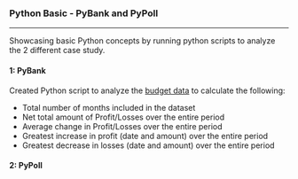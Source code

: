 <h3>Python Basic - PyBank and PyPoll</h3>
<hr>
<p>Showcasing basic Python concepts by running python scripts to analyze the 2 different case study.</p>

<h4>1: PyBank</h4>
<p>Created Python script to analyze the <a href="https://github.com/foofx88/Python_Basic_PyBank-PyPoll/blob/main/pybank/Resources/budget_data.csv">budget data</a>
to calculate the following:
</p>
<ul>
  <li>Total number of months included in the dataset</li>
  <li>Net total amount of Profit/Losses over the entire period</li>
  <li>Average change in Profit/Losses over the entire period</li>
  <li>Greatest increase in profit (date and amount) over the entire period</li>
  <li>Greatest decrease in losses (date and amount) over the entire period</li>
</ul>



<h4>2: PyPoll</h4>

<img src="">

